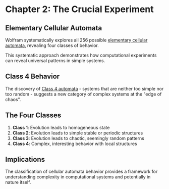# Chapter 2: The Crucial Experiment

## Elementary Cellular Automata

Wolfram systematically explores all 256 possible [elementary cellular automata](annotation:elementary-ca), revealing four classes of behavior.

This systematic approach demonstrates how computational experiments can reveal universal patterns in simple systems.

## Class 4 Behavior

The discovery of [Class 4 automata](annotation:class4) - systems that are neither too simple nor too random - suggests a new category of complex systems at the "edge of chaos".

## The Four Classes

1. **Class 1**: Evolution leads to homogeneous state
2. **Class 2**: Evolution leads to simple stable or periodic structures  
3. **Class 3**: Evolution leads to chaotic, seemingly random patterns
4. **Class 4**: Complex, interesting behavior with local structures

## Implications

The classification of cellular automata behavior provides a framework for understanding complexity in computational systems and potentially in nature itself.
